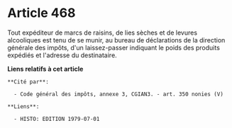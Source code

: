 # Article 468

Tout expéditeur de marcs de raisins, de lies sèches et de levures alcooliques est tenu de se munir, au bureau de déclarations
de la direction générale des impôts, d'un laissez-passer indiquant le poids des produits expédiés et l'adresse du
destinataire.

**Liens relatifs à cet article**

	**Cité par**:

	  - Code général des impôts, annexe 3, CGIAN3. - art. 350 nonies (V)

	**Liens**:

	  - HISTO: EDITION 1979-07-01
